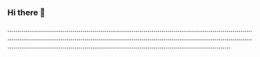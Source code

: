 ### Hi there 👋

.........................................................................................................................................................................................................................................................................................................................................................................